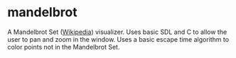 mandelbrot
=========

A Mandelbrot Set ([Wikipedia](http://en.wikipedia.org/wiki/Mandelbrot_set)) visualizer. Uses basic SDL and C to allow the user to pan and zoom in the window. Uses a basic escape time algorithm to color points not in the Mandelbrot Set.
